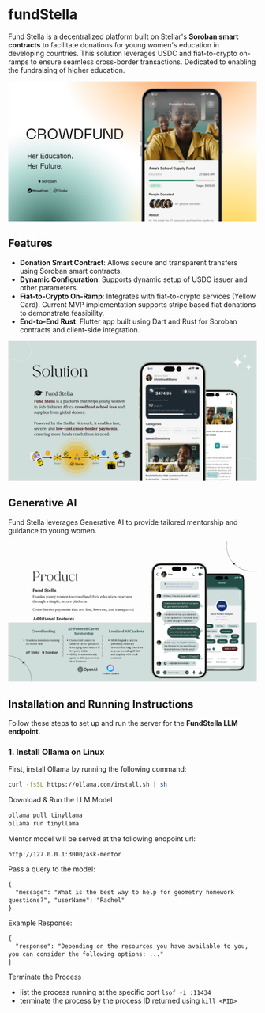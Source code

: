 # fundStella
Fund Stella is a decentralized platform built on Stellar's **Soroban smart contracts** to facilitate donations for young women's education in developing countries. This solution leverages USDC and fiat-to-crypto on-ramps to ensure seamless cross-border transactions. Dedicated to enabling the fundraising of higher education.

![Fund Stella](https://github.com/owusuadanquah/fundStella/blob/main/docs/images/fund-stella-thumbnail.png)

## Features

- **Donation Smart Contract**: Allows secure and transparent transfers using Soroban smart contracts.
- **Dynamic Configuration**: Supports dynamic setup of USDC issuer and other parameters.
- **Fiat-to-Crypto On-Ramp**: Integrates with fiat-to-crypto services (Yellow Card). Current MVP implementation supports stripe based fiat donations to demonstrate feasibility. 
- **End-to-End Rust**: Flutter app built using Dart and Rust for Soroban contracts and client-side integration.

![Fund Stella Integrations](https://github.com/owusuadanquah/fundStella/blob/main/docs/images/fund-stella-stellar-integration.png)

## Generative AI

Fund Stella leverages Generative AI to provide tailored mentorship and guidance to young women.

![Fund Stella](https://github.com/owusuadanquah/fundStella/blob/main/docs/images/fund-stella-features.png)

## Installation and Running Instructions

Follow these steps to set up and run the server for the **FundStella LLM endpoint**.

### 1. **Install Ollama on Linux**
First, install Ollama by running the following command:

```bash
curl -fsSL https://ollama.com/install.sh | sh
```

Download & Run the LLM Model
```bash
ollama pull tinyllama
ollama run tinyllama
```
Mentor model will be served at the following endpoint url:
```
http://127.0.0.1:3000/ask-mentor
```

Pass a query to the model:
```
{
  "message": "What is the best way to help for geometry homework questions?", "userName": "Rachel"
}
```

Example Response:
```
{
  "response": "Depending on the resources you have available to you, you can consider the following options: ..."
}
```
Terminate the Process
- list the process running at the specific port `lsof -i :11434`
- terminate the process by the process ID returned using `kill <PID>`
